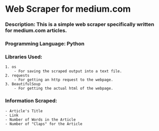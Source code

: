 # Web Scraper for medium.com
### Description: This is a simple web scraper specifically written for medium.com articles.
### Programming Language: Python
### Libraries Used:
    1. os
        - For saving the scraped output into a text file.
    2. requests
        - For getting an http request to the webpage.
    3. BeautifulSoup
        - For getting the actual html of the webpage.
### Information Scraped:
    - Article's Title
    - Link
    - Number of Words in the Article
    - Number of "Claps" for the Article
